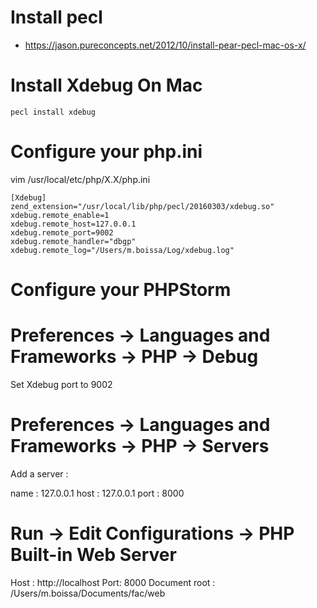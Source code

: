 # Install pecl
- https://jason.pureconcepts.net/2012/10/install-pear-pecl-mac-os-x/

# Install Xdebug On Mac
```pecl install xdebug```

# Configure your php.ini

vim /usr/local/etc/php/X.X/php.ini
```
[Xdebug]
zend_extension="/usr/local/lib/php/pecl/20160303/xdebug.so"
xdebug.remote_enable=1
xdebug.remote_host=127.0.0.1
xdebug.remote_port=9002
xdebug.remote_handler="dbgp"
xdebug.remote_log="/Users/m.boissa/Log/xdebug.log"
```

# Configure your PHPStorm

# Preferences -> Languages and Frameworks -> PHP -> Debug

Set Xdebug port to 9002

# Preferences -> Languages and Frameworks -> PHP -> Servers

Add a server :

name : 127.0.0.1
host : 127.0.0.1
port : 8000

# Run -> Edit Configurations -> PHP Built-in Web Server

Host : http://localhost
Port: 8000
Document root : /Users/m.boissa/Documents/fac/web
